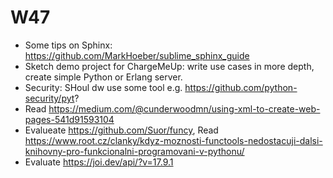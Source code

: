 # W47

+ Some tips on Sphinx: https://github.com/MarkHoeber/sublime_sphinx_guide
+ Sketch demo project for ChargeMeUp: write use cases in more depth, create simple Python or Erlang server.
+ Security: SHoul dw use some tool e.g. <https://github.com/python-security/pyt>?
+ Read https://medium.com/@cunderwoodmn/using-xml-to-create-web-pages-541d91593104
+ Evalueate <https://github.com/Suor/funcy>, Read https://www.root.cz/clanky/kdyz-moznosti-functools-nedostacuji-dalsi-knihovny-pro-funkcionalni-programovani-v-pythonu/
+ Evaluate https://joi.dev/api/?v=17.9.1